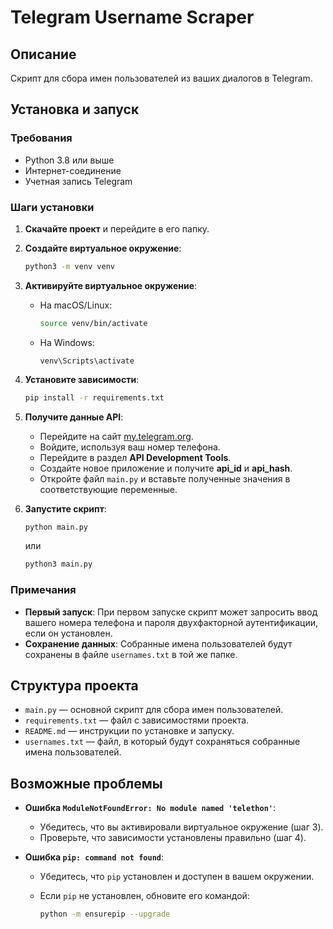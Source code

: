 # Telegram Username Scraper

## Описание

Скрипт для сбора имен пользователей из ваших диалогов в Telegram.

## Установка и запуск

### Требования

- Python 3.8 или выше
- Интернет-соединение
- Учетная запись Telegram

### Шаги установки

1. **Скачайте проект** и перейдите в его папку.

2. **Создайте виртуальное окружение**:

   ```bash
   python3 -m venv venv
   ```

3. **Активируйте виртуальное окружение**:

   - На macOS/Linux:
     ```bash
     source venv/bin/activate
     ```
   - На Windows:
     ```batch
     venv\Scripts\activate
     ```

4. **Установите зависимости**:

   ```bash
   pip install -r requirements.txt
   ```

5. **Получите данные API**:

   - Перейдите на сайт [my.telegram.org](https://my.telegram.org/apps).
   - Войдите, используя ваш номер телефона.
   - Перейдите в раздел **API Development Tools**.
   - Создайте новое приложение и получите **api_id** и **api_hash**.
   - Откройте файл `main.py` и вставьте полученные значения в соответствующие переменные.

6. **Запустите скрипт**:

   ```bash
   python main.py
   ```

   или

   ```bash
   python3 main.py
   ```

### Примечания

- **Первый запуск**: При первом запуске скрипт может запросить ввод вашего номера телефона и пароля двухфакторной аутентификации, если он установлен.
- **Сохранение данных**: Собранные имена пользователей будут сохранены в файле `usernames.txt` в той же папке.

## Структура проекта

- `main.py` — основной скрипт для сбора имен пользователей.
- `requirements.txt` — файл с зависимостями проекта.
- `README.md` — инструкции по установке и запуску.
- `usernames.txt` — файл, в который будут сохраняться собранные имена пользователей.

## Возможные проблемы

- **Ошибка `ModuleNotFoundError: No module named 'telethon'`**:

  - Убедитесь, что вы активировали виртуальное окружение (шаг 3).
  - Проверьте, что зависимости установлены правильно (шаг 4).

- **Ошибка `pip: command not found`**:

  - Убедитесь, что `pip` установлен и доступен в вашем окружении.
  - Если `pip` не установлен, обновите его командой:

    ```bash
    python -m ensurepip --upgrade
    ```
